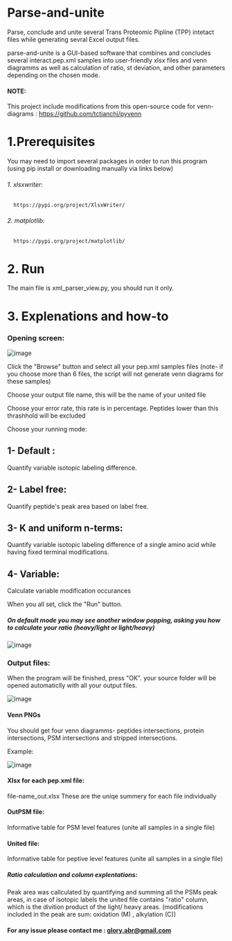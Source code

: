 # Parse-and-unite
Parse, conclude and unite several Trans Proteomic Pipline (TPP) intetact files while generating sevral Excel output files.

parse-and-unite is a GUI-based software that combines and concludes several interact.pep.xml samples into user-friendly xlsx files and venn diagramms as well as calculation of ratio, st deviation, and other parameters depending on the chosen mode.

#### NOTE:
This project include modifications from this open-source code for venn-diagrams : https://github.com/tctianchi/pyvenn


# 1.Prerequisites
You may need to import several packages in order to run this program (using pip install or downloading manually via links below)

   ###### 1. xlsxwriter:
      https://pypi.org/project/XlsxWriter/

   ###### 2. matplotlib:
      https://pypi.org/project/matplotlib/
      
      
# 2. Run
   The main file is xml_parser_view.py, you should run it only.


# 3. Explenations and how-to
    

### Opening screen:
![image](https://user-images.githubusercontent.com/18205398/209855307-63dc16c4-7e8e-44de-a06b-753c6ae6b257.png)

Click the "Browse" button and select all your pep.xml samples files (note- if you choose more than 6 files, the script will not generate venn diagrams for these samples)

Choose your output file name, this will be the name of your united file

Choose your error rate, this rate is in percentage. Peptides lower than this thrashhold will be excluded

Choose your running mode: 
## 1- Default : 

Quantify variable isotopic labeling difference.


## 2- Label free:

Quantify peptide's peak area based on label free.

## 3- K and uniform n-terms: 

Quantify variable isotopic labeling difference of a single amino acid while having fixed terminal modifications.

## 4- Variable:

Calculate variable modification occurances 



When you all set, click the "Run" button.

##### On default mode you may see another window popping, asking you how to calculate your ratio (heavy/light or light/heavy)


![image](https://user-images.githubusercontent.com/18205398/209857437-dc7d157c-1833-432f-bac4-80b3a973c7ba.png)


### Output files:
When the program will be finished, press "OK". your source folder will be opened automaticlly with all your output files.


![image](https://user-images.githubusercontent.com/18205398/209857982-9b26c1fe-e862-4436-805f-5cfed2926202.png)



#### Venn PNGs
You should get four venn diagramms- peptides intersections, protein intersections, PSM intersections and stripped intersections.

Example:


![image](https://user-images.githubusercontent.com/18205398/209858248-95246b08-7546-47c0-b800-240b235738ad.png)


#### Xlsx for each pep.xml file:
file-name_out.xlsx
These are the uniqe summery for each file individually

   
 
#### OutPSM file:
   Informative table for PSM level features (unite all samples in a single file)
   
   
 #### United file:
   Informative table for peptive level features (unite all samples in a single file)
   
   
   
 ##### Ratio calculation and column explentations:
   Peak area was callculated by quantifying and summing all the PSMs peak areas, in case of isotopic labels
   the united file contains "ratio" column, which is the divition product of the light/ heavy areas.
   (modifications included in the peak are sum: oxidation (M) , alkylation (C))
   



#### For any issue please contact me : glory.abr@gmail.com 
